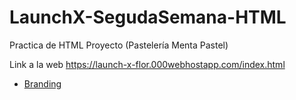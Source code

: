# LaunchX-SegudaSemana-HTML
Practica de HTML Proyecto (Pastelería Menta Pastel)

Link a la web
https://launch-x-flor.000webhostapp.com/index.html

  -  [Branding](/pasteleria-brand.jpg)
